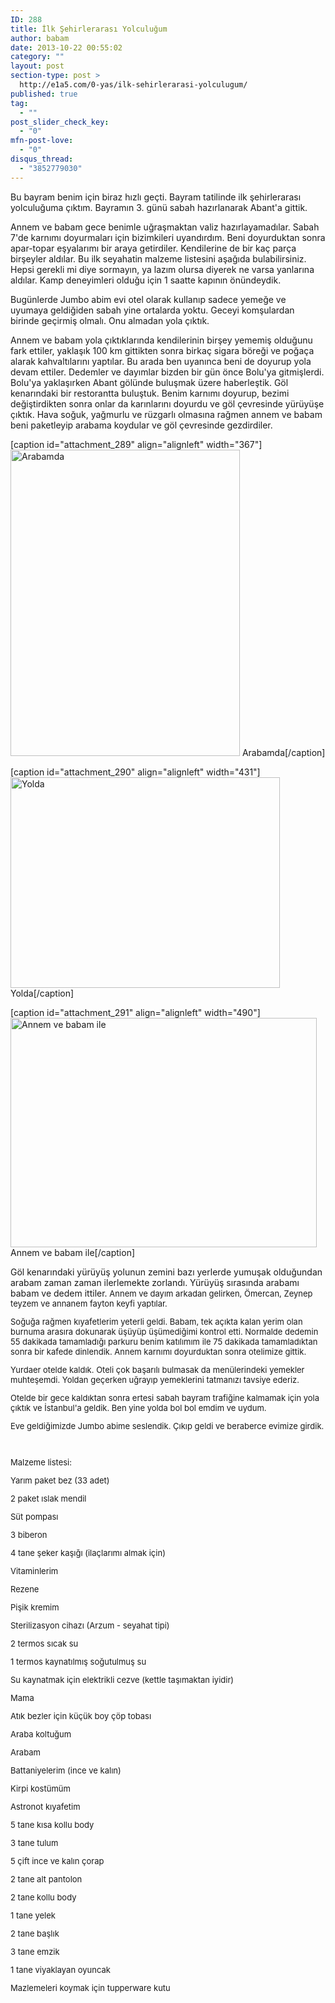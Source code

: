 ```yaml
---
ID: 288
title: İlk Şehirlerarası Yolculuğum
author: babam
date: 2013-10-22 00:55:02
category: ""
layout: post
section-type: post >
  http://e1a5.com/0-yas/ilk-sehirlerarasi-yolculugum/
published: true
tag:
  - ""
post_slider_check_key:
  - "0"
mfn-post-love:
  - "0"
disqus_thread:
  - "3852779030"
---
```

Bu bayram benim için biraz hızlı geçti. Bayram tatilinde ilk şehirlerarası yolculuğuma çıktım. Bayramın 3. günü sabah hazırlanarak Abant'a gittik.

Annem ve babam gece benimle uğraşmaktan valiz hazırlayamadılar. Sabah 7'de karnımı doyurmaları için bizimkileri uyandırdım. Beni doyurduktan sonra apar-topar eşyalarımı bir araya getirdiler. Kendilerine de bir kaç parça birşeyler aldılar. Bu ilk seyahatin malzeme listesini aşağıda bulabilirsiniz. Hepsi gerekli mi diye sormayın, ya lazım olursa diyerek ne varsa yanlarına aldılar. Kamp deneyimleri olduğu için 1 saatte kapının önündeydik.

Bugünlerde Jumbo abim evi otel olarak kullanıp sadece yemeğe ve uyumaya geldiğiden sabah yine ortalarda yoktu. Geceyi komşulardan birinde geçirmiş olmalı. Onu almadan yola çıktık.

Annem ve babam yola çıktıklarında kendilerinin birşey yememiş olduğunu fark ettiler, yaklaşık 100 km gittikten sonra birkaç sigara böreği ve poğaça alarak kahvaltılarını yaptılar. Bu arada ben uyanınca beni de doyurup yola devam ettiler. Dedemler ve dayımlar bizden bir gün önce Bolu'ya gitmişlerdi. Bolu'ya yaklaşırken Abant gölünde buluşmak üzere haberleştik. Göl kenarındaki bir restorantta buluştuk. Benim karnımı doyurup, bezimi değiştirdikten sonra onlar da karınlarını doyurdu ve göl çevresinde yürüyüşe çıktık. Hava soğuk, yağmurlu ve rüzgarlı olmasına rağmen annem ve babam beni paketleyip arabama koydular ve göl çevresinde gezdirdiler.
<div style="clear:both;"></div>

[caption id="attachment_289" align="alignleft" width="367"]<a href="http://e1a5.com/wp-content/uploads/2013/10/abant1.jpg"><img class=" wp-image-289 " alt="Arabamda" src="http://e1a5.com/wp-content/uploads/2013/10/abant1.jpg" width="367" height="490" /></a> Arabamda[/caption]

[caption id="attachment_290" align="alignleft" width="431"]<a href="http://e1a5.com/wp-content/uploads/2013/10/abant2.jpg"><img class=" wp-image-290 " alt="Yolda" src="http://e1a5.com/wp-content/uploads/2013/10/abant2.jpg" width="431" height="337" /></a> Yolda[/caption]

[caption id="attachment_291" align="alignleft" width="490"]<a href="http://e1a5.com/wp-content/uploads/2013/10/abant3.jpg"><img class=" wp-image-291 " alt="Annem ve babam ile" src="http://e1a5.com/wp-content/uploads/2013/10/abant3.jpg" width="490" height="367" /></a> Annem ve babam ile[/caption]

<div style="clear:both;"></div>
Göl kenarındaki yürüyüş yolunun zemini bazı yerlerde yumuşak olduğundan arabam zaman zaman ilerlemekte zorlandı. Yürüyüş sırasında arabamı babam ve dedem ittiler.</span><span style="font-size: 13px;"> Annem ve dayım arkadan gelirken, Ömercan, Zeynep teyzem ve annanem fayton keyfi yaptılar. 

Soğuğa rağmen kıyafetlerim yeterli geldi. Babam, tek açıkta kalan yerim olan burnuma arasıra dokunarak üşüyüp üşümediğimi kontrol etti. Normalde dedemin 55 dakikada tamamladığı parkuru benim katılımım ile 75 dakikada tamamladıktan sonra bir kafede dinlendik. Annem karnımı doyurduktan sonra otelimize gittik.

Yurdaer otelde kaldık. Oteli çok başarılı bulmasak da menülerindeki yemekler muhteşemdi. Yoldan geçerken uğrayıp yemeklerini tatmanızı tavsiye ederiz.

Otelde bir gece kaldıktan sonra ertesi sabah bayram trafiğine kalmamak için yola çıktık ve İstanbul'a geldik. Ben yine yolda bol bol emdim ve uydum.

Eve geldiğimizde Jumbo abime seslendik. Çıkıp geldi ve beraberce evimize girdik.

&nbsp;

Malzeme listesi:

Yarım paket bez (33 adet)

2 paket ıslak mendil

Süt pompası

3 biberon

4 tane şeker kaşığı (ilaçlarımı almak için)

Vitaminlerim

Rezene

Pişik kremim

Sterilizasyon cihazı (Arzum - seyahat tipi)

2 termos sıcak su

1 termos kaynatılmış soğutulmuş su

Su kaynatmak için elektrikli cezve (kettle taşımaktan iyidir)

Mama

Atık bezler için küçük boy çöp tobası

Araba koltuğum

Arabam

Battaniyelerim (ince ve kalın)

Kirpi kostümüm

Astronot kıyafetim

5 tane kısa kollu body

3 tane tulum

5 çift ince ve kalın çorap

2 tane alt pantolon

2 tane kollu body

1 tane yelek

2 tane başlık

3 tane emzik

1 tane viyaklayan oyuncak

Mazlemeleri koymak için tupperware kutu
&nbsp;
